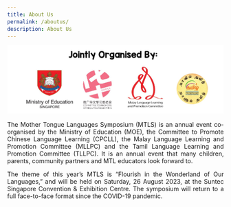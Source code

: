 ```yaml
---
title: About Us
permalink: /aboutus/
description: About Us
---
```

![](/images/mtls23_organised%20by.png)
<p style="text-align:justify;">
	The Mother Tongue Languages Symposium (MTLS) is an annual event co-organised by the Ministry of Education (MOE), the Committee to Promote Chinese Language Learning (CPCLL), the Malay Language Learning and Promotion Committee (MLLPC) and the Tamil Language Learning and Promotion Committee (TLLPC). It is an annual event that many children, parents, community partners and MTL educators look forward to. 
</p>
<p style="text-align:justify;">
The theme of this year’s MTLS is “Flourish in the Wonderland of Our Languages,” and will be held on Saturday, 26 August 2023, at the Suntec Singapore Convention &amp; Exhibition Centre. The symposium will return to a full face-to-face format since the COVID-19 pandemic.
</p>